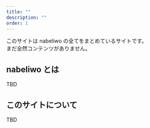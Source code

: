 ```yaml
---
title: ""
description: ""
order: 1
---
```


このサイトは nabeliwo の全てをまとめているサイトです。  
まだ全然コンテンツがありません。

## nabeliwo とは

TBD

## このサイトについて

TBD
